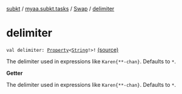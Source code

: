 [subkt](../../index.md) / [myaa.subkt.tasks](../index.md) / [Swap](index.md) / [delimiter](./delimiter.md)

# delimiter

`val delimiter: `[`Property`](https://docs.gradle.org/current/javadoc/org/gradle/api/provider/Property.html)`<`[`String`](https://kotlinlang.org/api/latest/jvm/stdlib/kotlin/-string/index.html)`!>!` [(source)](https://github.com/Myaamori/SubKt/blob/master/src/main/kotlin/myaa/subkt/tasks/asstasks.kt#L439)

The delimiter used in expressions like `Karen{**-chan}`. Defaults to `*`.

**Getter**

The delimiter used in expressions like `Karen{**-chan}`. Defaults to `*`.

